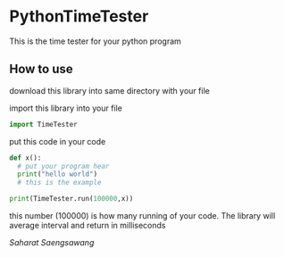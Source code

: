 # PythonTimeTester

This is the time tester for your python program

## How to use

download this library into same directory with your file

import this library into your file

```python
import TimeTester
```

put this code in your code

```python
def x():
  # put your program hear
  print("hello world")
  # this is the example

print(TimeTester.run(100000,x))
```

this number (100000) is how many running of your code. The library will average interval and return in milliseconds

*Saharat Saengsawang*
